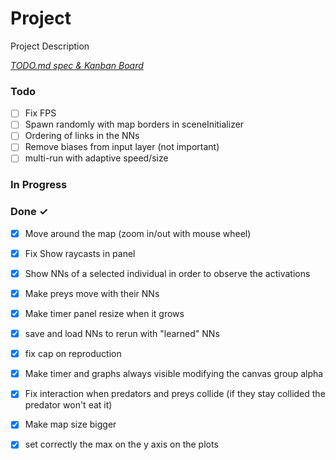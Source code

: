 # Project

Project Description

<em>[TODO.md spec & Kanban Board](https://bit.ly/3fCwKfM)</em>

### Todo

- [ ] Fix FPS  
- [ ] Spawn randomly with map borders in sceneInitializer  
- [ ] Ordering of links in the NNs  
- [ ] Remove biases from input layer (not important)  
- [ ] multi-run with adaptive speed/size  

### In Progress


### Done ✓

- [x] Move around the map (zoom in/out with mouse wheel)  
- [x] Fix Show raycasts in panel  
- [x] Show NNs of a selected individual in order to observe the activations  
- [x] Make preys move with their NNs  
- [x] Make timer panel resize when it grows  
- [x] save and load NNs to rerun with "learned" NNs  
- [x] fix cap on reproduction  
- [x] Make timer and graphs always visible modifying the canvas group alpha  
- [x] Fix interaction when predators and preys collide (if they stay collided the predator won't eat it)  
- [x] Make map size bigger  
- [x] set correctly the max on the y axis on the plots  

